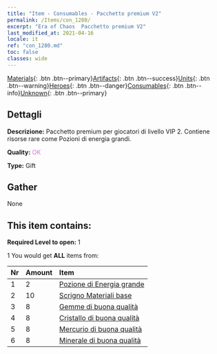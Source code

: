 ```yaml
---
title: "Item - Consumables - Pacchetto premium V2"
permalink: /Items/con_1280/
excerpt: "Era of Chaos  Pacchetto premium V2"
last_modified_at: 2021-04-16
locale: it
ref: "con_1280.md"
toc: false
classes: wide
---
```

 [Materials](/it/Items/){: .btn .btn--primary}[Artifacts](/it/Items/Artifacts/){: .btn .btn--success}[Units](/it/Items/Units/){: .btn .btn--warning}[Heroes](/it/Items/Heroes/){: .btn .btn--danger}[Consumables](/it/Items/Consumables/){: .btn .btn--info}[Unknown](/it/Items/Unknown/){: .btn .btn--primary}

## Dettagli
 **Descrizione:** Pacchetto premium per giocatori di livello VIP 2. Contiene risorse rare come Pozioni di energia grandi.

 **Quality:** <span style="color: #DA70D6">OK</span>

 **Type:** Gift

## Gather

  None

## This item contains:

 **Required Level to open:** 1

 1 You would get **ALL** items  from:

  | Nr | Amount |     Item    |
  |:---|:-------|:------------|
  | 1 | 2 | [Pozione di Energia grande](/it/Items/con_706/) |  | 
  | 2 | 10 | [Scrigno Materiali base](/it/Items/con_756/) |  | 
  | 3 | 8 | [Gemme di buona qualità](/it/Items/mat_16/) |  | 
  | 4 | 8 | [Cristallo di buona qualità](/it/Items/mat_17/) |  | 
  | 5 | 8 | [Mercurio di buona qualità](/it/Items/mat_14/) |  | 
  | 6 | 8 | [Minerale di buona qualità](/it/Items/mat_12/) |  | 
